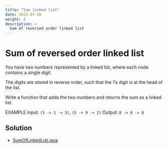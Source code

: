 ```yaml
---
title: "Sum linked list"
date: 2015-07-28
weight: 4
description: >
  Sum of reversed order linked list 
---
```


# Sum of reversed order linked list 

You have two numbers represented by a linked list, where each node contains a single digit.

The digits are stored in reverse order, such that the 1’s digit is at the head of the list.

Write a function that adds the two numbers and returns the sum as a linked list.

EXAMPLE
Input: `(3 -> 1 -> 5)`, `(5 -> 9 -> 2)`
Output: `8 -> 0 -> 8`

## Solution

+ [SumOfLinkedList.java](SumOfLinkedList.java)
